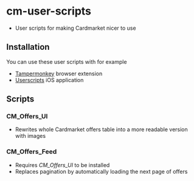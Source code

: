 # cm-user-scripts
- User scripts for making Cardmarket nicer to use

## Installation

You can use these user scripts with for example
- [Tampermonkey](https://www.tampermonkey.net/) browser extension
- [Userscripts](https://apps.apple.com/us/app/userscripts/id1463298887) iOS application

## Scripts

### CM_Offers_UI
- Rewrites whole Cardmarket offers table into a more readable version with images

### CM_Offers_Feed
- Requires *CM_Offers_UI* to be installed
- Replaces pagination by automatically loading the next page of offers

